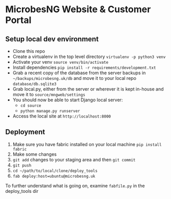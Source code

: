 MicrobesNG Website & Customer Portal
======================================

## Setup local dev environment

* Clone this repo
* Create a virtualenv in the top level directory `virtualenv -p python3 venv`
* Activate your venv `source venv/bin/activate`
* Install dependencies `pip install -r requirements/development.txt`
* Grab a recent copy of the database from the server backups in ``~/backups/microbesng.uk/db``
  and move it to your local repo `database/db.sqlite3`
* Grab local.py, either from the server or wherever it is kept in-house and move
  it to `source/mngweb/settings`
* You should now be able to start Django local server:
  - `cd source`
  - `python manage.py runserver`
* Access the local site at `http://localhost:8000`


## Deployment

1. Make sure you have fabric installed on your local machine `pip install fabric`
2. Make some changes
3. `git add` changes to your staging area and then `git commit`
3. `git push`
4. `cd ~/path/to/local/clone/deploy_tools`
5. `fab deploy:host=ubuntu@microbesng.uk`

To further understand what is going on, examine `fabfile.py` in the deploy_tools dir
